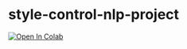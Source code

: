 # style-control-nlp-project

[![Open In Colab](https://colab.research.google.com/assets/colab-badge.svg)](https://colab.research.gogle.com/github/AgatElite/style-control-nlp-project/blob/main/Style+Control.ipynb)
